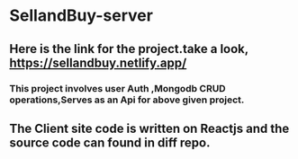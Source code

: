 # SellandBuy-server

## Here is the link for the project.take a look, https://sellandbuy.netlify.app/

### This project involves user Auth ,Mongodb CRUD operations,Serves as an Api for above given project.

## The Client site code is written on Reactjs and the source code can found in diff repo.

